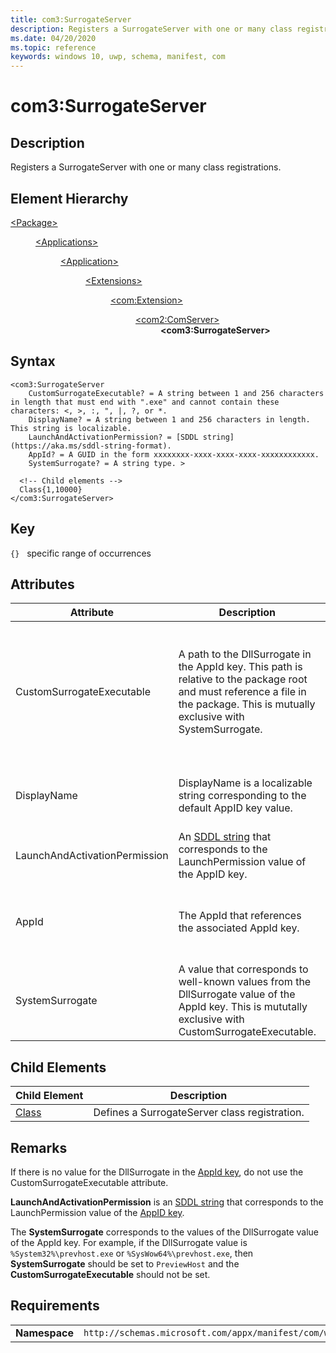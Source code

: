 ```yaml
---
title: com3:SurrogateServer
description: Registers a SurrogateServer with one or many class registrations.
ms.date: 04/20/2020
ms.topic: reference
keywords: windows 10, uwp, schema, manifest, com
---
```


# com3:SurrogateServer

## Description
Registers a SurrogateServer with one or many class registrations.

## Element Hierarchy
<dl>
<dt><a href="element-package.md">&lt;Package&gt;</a></dt>
<dd>
<dl>
<dt><a href="element-applications.md">&lt;Applications&gt;</a></dt>
<dd>
<dl>
<dt><a href="element-application.md">&lt;Application&gt;</a></dt>
<dd>
<dl>
<dt><a href="element-1-extensions.md">&lt;Extensions&gt;</a></dt>
<dd>
<dl>
<dt><a href="element-com-extension.md">&lt;com:Extension&gt;</a></dt>
<dd>
<dl>
<dt><a href="element-com2-comserver.md">&lt;com2:ComServer&gt;</a></dt>
<dd><b>&lt;com3:SurrogateServer&gt;</b></dd>
</dl>
</dd>
</dl>
</dd>
</dl>
</dd>
</dl>
</dd>
</dl>
</dd>
</dl>

## Syntax
```syntax
<com3:SurrogateServer  
    CustomSurrogateExecutable? = A string between 1 and 256 characters in length that must end with ".exe" and cannot contain these characters: <, >, :, ", |, ?, or *.
    DisplayName? = A string between 1 and 256 characters in length. This string is localizable.
    LaunchAndActivationPermission? = [SDDL string](https://aka.ms/sddl-string-format).
    AppId? = A GUID in the form xxxxxxxx-xxxx-xxxx-xxxx-xxxxxxxxxxxx. 
    SystemSurrogate? = A string type. >

  <!-- Child elements -->
  Class{1,10000}
</com3:SurrogateServer>
```

## Key
`{}`   specific range of occurrences

## Attributes

| Attribute | Description | Data type | Required |
|-----------|-------------|-----------|----------|
| CustomSurrogateExecutable | A path to the DllSurrogate in the AppId key. This path is relative to the package root and must reference a file in the package. This is mutually exclusive with SystemSurrogate. | A string between 1 and 256 characters in length that must end with ".exe" and cannot contain these characters: <, >, :, ", &#124;, ?, or * | No |
| DisplayName | DisplayName is a localizable string corresponding to the default AppID key value. | A string between 1 and 256 characters in length. | No |
| LaunchAndActivationPermission | An [SDDL string](https://aka.ms/sddl-string-format) that corresponds to the LaunchPermission value of the AppID key. | [SDDL string](https://aka.ms/sddl-string-format). | No |
| AppId | The AppId that references the associated AppId key. | A GUID in the form xxxxxxxx-xxxx-xxxx-xxxx-xxxxxxxxxxxx. | No |
| SystemSurrogate | A value that corresponds to well-known values from the DllSurrogate value of the AppId key. This is mututally exclusive with CustomSurrogateExecutable. | A string type | No |

## Child Elements

| Child Element | Description |
|---------------|-------------|
| [Class](element-com-surrogateserver-class.md) | Defines a SurrogateServer class registration. |

## Remarks
If there is no value for the DllSurrogate in the [AppId key](https://msdn.microsoft.com/library/windows/desktop/ms682359.aspx), do not use the CustomSurrogateExecutable attribute.

**LaunchAndActivationPermission** is an [SDDL string](https://aka.ms/sddl-string-format) that corresponds to the LaunchPermission value of the [AppID key](https://msdn.microsoft.com/library/windows/desktop/ms682359.aspx).

The **SystemSurrogate** corresponds to the values of the DllSurrogate value of the AppId key. For example, if the DllSurrogate value is `%System32%\prevhost.exe` or `%SysWow64%\prevhost.exe`, then **SystemSurrogate** should be set to `PreviewHost` and the **CustomSurrogateExecutable** should not be set. 

## Requirements
|               |                                                             |
|---------------|-------------------------------------------------------------|
| **Namespace** | `http://schemas.microsoft.com/appx/manifest/com/windows10/3` |